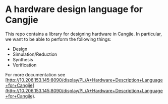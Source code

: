 # A hardware design language for Cangjie

This repo contains a library for designing hardware in Cangjie. In particular, we want to be able to perform the following things:

* Design
* Simulation/Reduction
* Synthesis
* Verification

For more documentation see [http://10.206.153.145:8090/display/PL/A+Hardware+Description+Language+for+Cangjie](http://10.206.153.145:8090/display/PL/A+Hardware+Description+Language+for+Cangjie).

